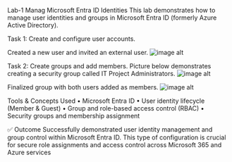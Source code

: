 Lab-1 Manag Microsoft Entra ID Identities
This lab demonstrates how to manage user identities and groups in Microsoft Entra ID (formerly Azure Active Directory).

Task 1: Create and configure user accounts.

Created a new user and invited an external user.
![image alt](https://github.com/dy1000/Lab-1---Manage-Microsoft-Entra-ID-Identities/blob/main/Image%201%20-%20Lab1.png?raw=true)

Task 2: Create groups and add members. Picture below demonstrates creating a security group called IT Project Administrators.
![image alt](https://github.com/dy1000/Lab-1---Manage-Microsoft-Entra-ID-Identities/blob/main/Image%202%20-%20Lab1.png?raw=true)

Finalized group with both users added as members.
![image alt](https://github.com/dy1000/Lab-1---Manage-Microsoft-Entra-ID-Identities/blob/main/Image%203%20-%20Lab1.png?raw=true)
 
  
  Tools & Concepts Used
	• Microsoft Entra ID
	• User identity lifecycle (Member & Guest)
	• Group and role-based access control (RBAC)
	• Security groups and membership assignment

✅ Outcome
Successfully demonstrated user identity management and group control within Microsoft Entra ID. This type of configuration is crucial for secure role assignments and access control across Microsoft 365 and Azure services
